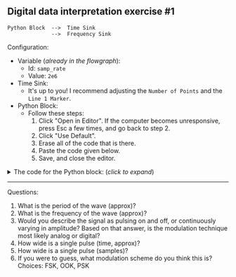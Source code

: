 ## Digital data interpretation exercise #1

```
Python Block  -->  Time Sink
              -->  Frequency Sink
```

Configuration:
- Variable (_already in the flowgraph_):
  - Id: `samp_rate`
  - Value: `2e6`
- Time Sink:
  - It's up to you! I recommend adjusting the `Number of Points` and the `Line 1 Marker`.
- Python Block:
  - Follow these steps:
    1. Click "Open in Editor". If the computer becomes unresponsive, press Esc a few times, and go back to step 2.
    2. Click "Use Default".
    3. Erase all of the code that is there.
    4. Paste the code given below.
    5. Save, and close the editor.

<details><summary>The code for the Python block: (<i>click to expand</i>)</summary>

Note: this code is not meant to be readable. Rather, the goal of this exercise is to explore the mystery signal using the Time Sink, Frequency Sink, etc.

```python3
import numpy as np
from gnuradio import gr


name = "Mystery Signal 1"
out_sig_port_0 = np.complex64


def use_func(state_container):
    if state_container["count"] > 2000:
        return None
    if state_container["count"] < 20 or 40 <= state_container["count"] < 60:
        retval = np.exp(0.5j * state_container["count"])
    else:
        retval = 0
    state_container["count"] += 1
    return retval


class blk(gr.basic_block):

    def __init__(self):
        gr.basic_block.__init__(
            self,
            name=name,
            in_sig=[],
            out_sig=[out_sig_port_0]
        )
        
        self.use_func = use_func
        self.state_container = {"count": 0}


    def general_work(self, input_items, output_items):
        outval = self.use_func(self.state_container)
        if outval == None:
            return 0
        else:
            dt = output_items[0][0].dtype
            npified = np.array(outval, dtype=dt)
            output_items[0][0] = npified
            return 1
```
</details>

---

Questions:

1. What is the period of the wave (approx)?
2. What is the frequency of the wave (approx)?
3. Would you describe the signal as pulsing on and off, or continuously varying in amplitude? Based on that answer, is the modulation technique most likely analog or digital?
4. How wide is a single pulse (time, approx)?
5. How wide is a single pulse (samples)?
6. If you were to guess, what modulation scheme do you think this is? Choices: FSK, OOK, PSK
